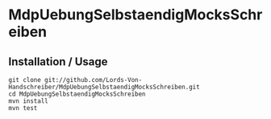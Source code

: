 # MdpUebungSelbstaendigMocksSchreiben

## Installation / Usage

	git clone git://github.com/Lords-Von-Handschreiber/MdpUebungSelbstaendigMocksSchreiben.git
    cd MdpUebungSelbstaendigMocksSchreiben
    mvn install
	mvn test
